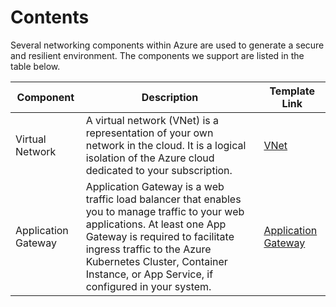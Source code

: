 # Contents

Several networking components within Azure are used to generate a secure and resilient environment. The components we support are listed in the table below.

| Component | Description | Template Link |
| --- | --- | --- |
| Virtual Network | A virtual network (VNet) is a representation of your own network in the cloud. It is a logical isolation of the Azure cloud dedicated to your subscription. | [VNet](./01-vnet.md) |
| Application Gateway | Application Gateway is a web traffic load balancer that enables you to manage traffic to your web applications. At least one App Gateway is required to facilitate ingress traffic to the Azure Kubernetes Cluster, Container Instance, or App Service, if configured in your system. | [Application Gateway](./02-app_gateway.md) |